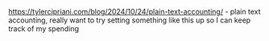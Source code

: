 https://tylercipriani.com/blog/2024/10/24/plain-text-accounting/ - plain text accounting, really want to try setting something like this up so I can keep track of my spending